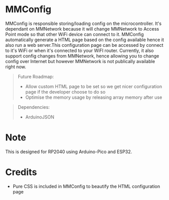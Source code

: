 # MMConfig
MMConfig is responsible storing/loading config on the microcontroller. It's dependant on MMNetwork because it will change MMNetwork to Access Point mode so that other WiFi device can connect to it.
MMConfig automatically generate a HTML page based on the config available hence it also run a web server.This configuration page can be accessed by connect to it's WiFi or when it's connected to your WiFI router.
Currently, it also support config changes from MMNetwork, hence allowing you to change config over Internet but however MMNetwork is not publically available right now.

> Future Roadmap:
> - Allow custom HTML page to be set so we get nicer configuration page if the developer choose to do so
> - Optimise the memory usage by releasing array memory after use 

> Dependencies:
> - ArduinoJSON

# Note
This is designed for RP2040 using Arduino-Pico and ESP32.

# Credits
- Pure CSS is included in MMConfig to beautify the HTML configuration page
